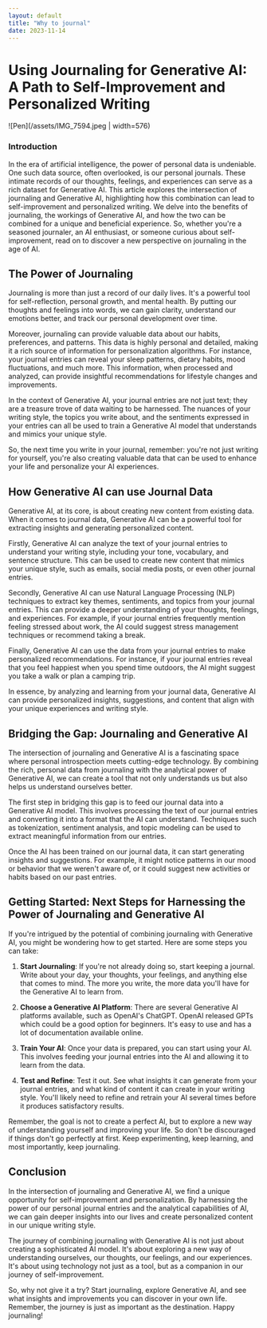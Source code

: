 ```yaml
---
layout: default
title: "Why to journal"
date: 2023-11-14
---
```


# Using Journaling for Generative AI: A Path to Self-Improvement and Personalized Writing

![Pen](/assets/IMG_7594.jpeg | width=576)

### Introduction

In the era of artificial intelligence, the power of personal data is undeniable. One such data source, often overlooked, is our personal journals. These intimate records of our thoughts, feelings, and experiences can serve as a rich dataset for Generative AI. This article explores the intersection of journaling and Generative AI, highlighting how this combination can lead to self-improvement and personalized writing. We delve into the benefits of journaling, the workings of Generative AI, and how the two can be combined for a unique and beneficial experience. So, whether you're a seasoned journaler, an AI enthusiast, or someone curious about self-improvement, read on to discover a new perspective on journaling in the age of AI.

## The Power of Journaling

Journaling is more than just a record of our daily lives. It's a powerful tool for self-reflection, personal growth, and mental health. By putting our thoughts and feelings into words, we can gain clarity, understand our emotions better, and track our personal development over time.

Moreover, journaling can provide valuable data about our habits, preferences, and patterns. This data is highly personal and detailed, making it a rich source of information for personalization algorithms. For instance, your journal entries can reveal your sleep patterns, dietary habits, mood fluctuations, and much more. This information, when processed and analyzed, can provide insightful recommendations for lifestyle changes and improvements.

In the context of Generative AI, your journal entries are not just text; they are a treasure trove of data waiting to be harnessed. The nuances of your writing style, the topics you write about, and the sentiments expressed in your entries can all be used to train a Generative AI model that understands and mimics your unique style.

So, the next time you write in your journal, remember: you're not just writing for yourself, you're also creating valuable data that can be used to enhance your life and personalize your AI experiences.

## How Generative AI can use Journal Data

Generative AI, at its core, is about creating new content from existing data. When it comes to journal data, Generative AI can be a powerful tool for extracting insights and generating personalized content.

Firstly, Generative AI can analyze the text of your journal entries to understand your writing style, including your tone, vocabulary, and sentence structure. This can be used to create new content that mimics your unique style, such as emails, social media posts, or even other journal entries.

Secondly, Generative AI can use Natural Language Processing (NLP) techniques to extract key themes, sentiments, and topics from your journal entries. This can provide a deeper understanding of your thoughts, feelings, and experiences. For example, if your journal entries frequently mention feeling stressed about work, the AI could suggest stress management techniques or recommend taking a break.

Finally, Generative AI can use the data from your journal entries to make personalized recommendations. For instance, if your journal entries reveal that you feel happiest when you spend time outdoors, the AI might suggest you take a walk or plan a camping trip.

In essence, by analyzing and learning from your journal data, Generative AI can provide personalized insights, suggestions, and content that align with your unique experiences and writing style.

## Bridging the Gap: Journaling and Generative AI

The intersection of journaling and Generative AI is a fascinating space where personal introspection meets cutting-edge technology. By combining the rich, personal data from journaling with the analytical power of Generative AI, we can create a tool that not only understands us but also helps us understand ourselves better.

The first step in bridging this gap is to feed our journal data into a Generative AI model. This involves processing the text of our journal entries and converting it into a format that the AI can understand. Techniques such as tokenization, sentiment analysis, and topic modeling can be used to extract meaningful information from our entries.

Once the AI has been trained on our journal data, it can start generating insights and suggestions. For example, it might notice patterns in our mood or behavior that we weren't aware of, or it could suggest new activities or habits based on our past entries.

## Getting Started: Next Steps for Harnessing the Power of Journaling and Generative AI

If you're intrigued by the potential of combining journaling with Generative AI, you might be wondering how to get started. Here are some steps you can take:

1. **Start Journaling**: If you're not already doing so, start keeping a journal. Write about your day, your thoughts, your feelings, and anything else that comes to mind. The more you write, the more data you'll have for the Generative AI to learn from.

2. **Choose a Generative AI Platform**: There are several Generative AI platforms available, such as OpenAI's ChatGPT. OpenAI released GPTs which could be a good option for beginners. It's easy to use and has a lot of documentation available online.

3. **Train Your AI**: Once your data is prepared, you can start using your AI. This involves feeding your journal entries into the AI and allowing it to learn from the data.

4. **Test and Refine**: Test it out. See what insights it can generate from your journal entries, and what kind of content it can create in your writing style. You'll likely need to refine and retrain your AI several times before it produces satisfactory results.

Remember, the goal is not to create a perfect AI, but to explore a new way of understanding yourself and improving your life. So don't be discouraged if things don't go perfectly at first. Keep experimenting, keep learning, and most importantly, keep journaling.

## Conclusion

In the intersection of journaling and Generative AI, we find a unique opportunity for self-improvement and personalization. By harnessing the power of our personal journal entries and the analytical capabilities of AI, we can gain deeper insights into our lives and create personalized content in our unique writing style.

The journey of combining journaling with Generative AI is not just about creating a sophisticated AI model. It's about exploring a new way of understanding ourselves, our thoughts, our feelings, and our experiences. It's about using technology not just as a tool, but as a companion in our journey of self-improvement.

So, why not give it a try? Start journaling, explore Generative AI, and see what insights and improvements you can discover in your own life. Remember, the journey is just as important as the destination. Happy journaling!
